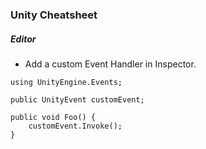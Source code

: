 ### Unity Cheatsheet

##### Editor

+ Add a custom Event Handler in Inspector.
```
using UnityEngine.Events;

public UnityEvent customEvent;

public void Foo() {
	customEvent.Invoke();
}
```